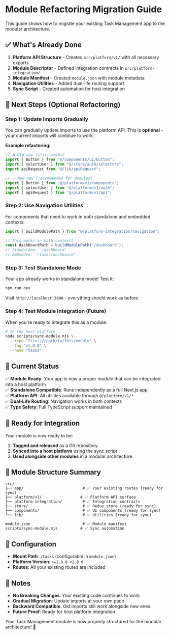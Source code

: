 # Module Refactoring Migration Guide

This guide shows how to migrate your existing Task Management app to the modular architecture.

## ✅ What's Already Done

1. **Platform API Structure** - Created `src/platform/v1/` with all necessary exports
2. **Module Descriptor** - Defined integration contracts in `src/platform-integration/`
3. **Module Manifest** - Created `module.json` with module metadata
4. **Navigation Utilities** - Added dual-life routing support
5. **Sync Script** - Created automation for host integration

## 🔄 Next Steps (Optional Refactoring)

### Step 1: Update Imports Gradually

You can gradually update imports to use the platform API. This is **optional** - your current imports will continue to work.

**Example refactoring:**

```typescript
// ❌ Old way (still works)
import { Button } from "@/components/ui/button";
import { selectUser } from "@/store/auth/selectors";
import apiRequest from "@/lib/apiRequest";

// ✅ New way (recommended for modules)
import { Button } from "@/platform/v1/components";
import { selectUser } from "@/platform/v1/auth";
import { apiRequest } from "@/platform/v1/api";
```

### Step 2: Use Navigation Utilities

For components that need to work in both standalone and embedded contexts:

```typescript
import { buildModulePath } from "@/platform-integration/navigation";

// This works in both contexts
const dashboardPath = buildModulePath('/dashboard');
// Standalone: '/dashboard'
// Embedded: '/tasks/dashboard'
```

### Step 3: Test Standalone Mode

Your app already works in standalone mode! Test it:

```bash
npm run dev
```

Visit `http://localhost:3000` - everything should work as before.

### Step 4: Test Module Integration (Future)

When you're ready to integrate this as a module:

```bash
# In the host platform
node scripts/sync-module.mjs \
  --repo "file:///path/to/this/module" \
  --tag "v1.0.0" \
  --name "tasks"
```

## 🎯 Current Status

✅ **Module Ready**: Your app is now a proper module that can be integrated into a host platform  
✅ **Standalone Compatible**: Runs independently as a full Next.js app  
✅ **Platform API**: All utilities available through `@/platform/v1/*`  
✅ **Dual-Life Routing**: Navigation works in both contexts  
✅ **Type Safety**: Full TypeScript support maintained  

## 🚀 Ready for Integration

Your module is now ready to be:

1. **Tagged and released** as a Git repository
2. **Synced into a host platform** using the sync script
3. **Used alongside other modules** in a modular architecture

## 📁 Module Structure Summary

```
src/
├── app/                          # ✅ Your existing routes (ready for sync)
├── platform/v1/                 # ✅ Platform API surface
├── platform-integration/         # ✅ Integration contracts
├── store/                        # ✅ Redux store (ready for sync)
├── components/                   # ✅ UI components (ready for sync)
└── lib/                          # ✅ Utilities (ready for sync)

module.json                       # ✅ Module manifest
scripts/sync-module.mjs          # ✅ Sync automation
```

## 🔧 Configuration

- **Mount Path**: `/tasks` (configurable in `module.json`)
- **Platform Version**: `>=1.0.0 <2.0.0`
- **Routes**: All your existing routes are included

## 📝 Notes

- **No Breaking Changes**: Your existing code continues to work
- **Gradual Migration**: Update imports at your own pace
- **Backward Compatible**: Old imports still work alongside new ones
- **Future Proof**: Ready for host platform integration

Your Task Management module is now properly structured for the modular architecture! 🎉
